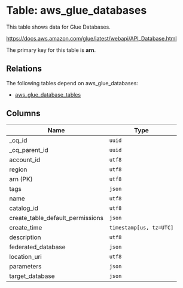 # Table: aws_glue_databases

This table shows data for Glue Databases.

https://docs.aws.amazon.com/glue/latest/webapi/API_Database.html

The primary key for this table is **arn**.

## Relations

The following tables depend on aws_glue_databases:
  - [aws_glue_database_tables](aws_glue_database_tables.md)

## Columns

| Name          | Type          |
| ------------- | ------------- |
|_cq_id|`uuid`|
|_cq_parent_id|`uuid`|
|account_id|`utf8`|
|region|`utf8`|
|arn (PK)|`utf8`|
|tags|`json`|
|name|`utf8`|
|catalog_id|`utf8`|
|create_table_default_permissions|`json`|
|create_time|`timestamp[us, tz=UTC]`|
|description|`utf8`|
|federated_database|`json`|
|location_uri|`utf8`|
|parameters|`json`|
|target_database|`json`|